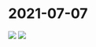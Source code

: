 # 2021-07-07

<image-container>
  <img preview="0" src="https://www.wangleant.com/turtle-images-thumbnail/IMG_20210707_225524.jpg"/>
</image-container>
<image-container>
  <img preview="0" src="https://www.wangleant.com/turtle-images-thumbnail/IMG_20210707_233014.jpg"/>
</image-container>
